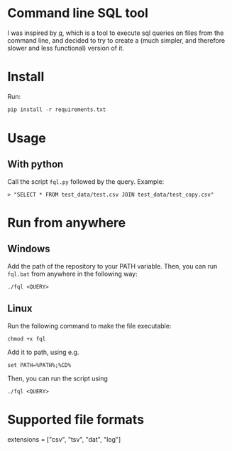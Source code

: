 # Command line SQL tool

I was inspired by [q](http://harelba.github.io/q/), which is a tool to execute sql queries on files from the command line, and decided to try to create a (much simpler, and therefore slower and less functional) version of it.

# Install

Run:
```python
pip install -r requirements.txt
```

# Usage

## With python

Call the script ```fql.py``` followed by the query. Example:

```
> "SELECT * FROM test_data/test.csv JOIN test_data/test_copy.csv"
```

# Run from anywhere

## Windows

Add the path of the repository to your PATH variable. Then, you can run ```fql.bat``` from anywhere in the following way:

```
./fql <QUERY>
```

## Linux

Run the following command to make the file executable:

```
chmod +x fql
```

Add it to path, using e.g.
```
set PATH=%PATH%;%CD%
```
Then, you can run the script using

```
./fql <QUERY>
```
# Supported file formats

extensions = ["csv", "tsv", "dat", "log"]
